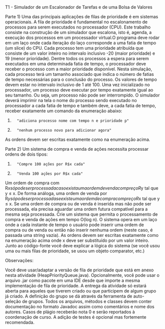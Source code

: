 T1 - Simulador de um Escalonador de Tarefas e de uma Bolsa de Valores

Parte 1) Uma das principais aplicações de filas de prioridade é em sistemas operacionais. A fila de prioridade é fundamental no escalonamento de processos para serem executados no processador (CPU). Este trabalho consiste na construção de um simulador que escalona, isto é, agenda, a execução dos processos em um processador virtual.O programa deve rodar em um laço onde cada iteração do laço corresponde a uma fatia de tempo (um slice) do CPU. Cada processo tem uma prioridade atribuída que consiste de um valor inteiro no intervalo inclusivo -20 (maior prioridade) e 19 (menor prioridade).
Dentre todos os processos a espera para serem executados em uma determinada fatia de tempo, o processador deve receber o processo com a maior prioridade disponível.
Nesta simulação, cada processo terá um tamanho associado que indica o número de fatias de tempo necessárias para o conclusão do processo. Os valores de tempo devem estar no intervalo inclusivo de 1 até 100.
 Uma vez inicializado no processador, um processo deve executar por tempo exatamente igual ao seu tamanho. Ou seja, um processo não pode ser interrompido.
O simulador deverá imprimir na tela o nome do processo sendo executado no processador a cada fatia de tempo e também deve, a cada fatia de tempo, receber exatamente um comando da enumeração abaixo:

1.       "adiciona processo nome com tempo n e prioridade p"

2.       "nenhum processo novo para adicionar agora"

As ordens devem ser escritas exatamente como na enumeração acima.

Parte 2) Um sistema de compra e venda de ações necessita processar ordens de dois tipos:

1.       "Compre 100 ações por R$x cada"

2.       "Venda 100 ações por R$x cada"

Um ordem de compra com R$x só pode ser processada caso exista uma ordem de venda com preço R$y tal que y ≤ x. De forma análoga, uma ordem de venda por R$y só pode ser processada se existe uma ordem de compra com preço R$x tal que y ≤ x.
Se uma ordem de compra ou de venda é inserida mas não pode ser processada, ela precisa aguardar uma ordem futura compatível para a mesma seja processada.
Crie um sistema que permita o processamento de compra e venda de ações em tempo O(log n).
O sistema opera em um laço onde a cada instante de tempo o usuário pode inserir uma ordem de compra ou de venda ou então não inserir nenhuma ordem (neste caso, é passada uma string vazia).
As ordens devem ser escritas exatamente como na enumeração acima onde x deve ser substituído por um valor inteiro.
Junto ao código-fonte você deve explicar a lógica do sistema (se você usou uma ou mais filas de prioridade, se usou um objeto comparator, etc.)

Observações:

Você deve usar/adaptar a versão de fila de prioridade que está em anexo nesta atividade (HeapPriorityQueue.java). Opcionalmente, você pode usar o arquivo .jar como pacote em uma IDE desde que importe a mesma implementação de fila de prioridade.
A entrega da atividade só estará aberta para aqueles que tiverem criado ou que participem de algum grupo já criado. A definição do grupo se dá através da ferramenta de auto-seleção de grupos.
Todos os arquivos, métodos e classes devem conter documentação no formato Javadoc assim como comentários e nome dos autores.
Casos de plágio receberão nota 0 e serão reportados à coordenação de curso.
A adição de testes é opcional mas fortemente recomendada.
